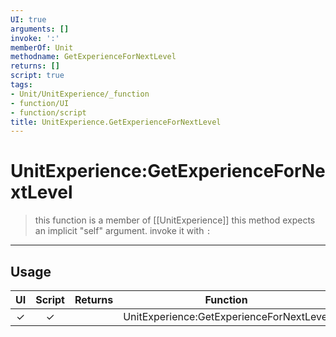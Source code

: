 ```yaml
---
UI: true
arguments: []
invoke: ':'
memberOf: Unit
methodname: GetExperienceForNextLevel
returns: []
script: true
tags:
- Unit/UnitExperience/_function
- function/UI
- function/script
title: UnitExperience.GetExperienceForNextLevel
---
```

# UnitExperience:GetExperienceForNextLevel
> this function is a member of [[UnitExperience]]
> this method expects an implicit "self" argument. invoke it with `:`
-----
## Usage
|  UI | Script | Returns | Function | Arguments |
|:---:|:------:|-------:|:--------:|:---------|
|✓|✓||UnitExperience:GetExperienceForNextLevel||
